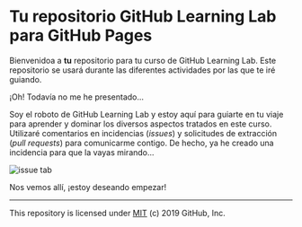 # Tu repositorio GitHub Learning Lab para GitHub Pages

Bienvenidoa a **tu** repositorio para tu curso de GitHub Learning Lab. Este repositorio se usará durante las diferentes actividades por las que te iré guiando.

¡Oh! Todavía no me he presentado...

Soy el roboto de GitHub Learning Lab y estoy aquí para guiarte en tu viaje para aprender y dominar los diversos aspectos tratados en este curso. Utilizaré comentarios en incidencias \(_issues_\) y solicitudes de extracción \(_pull requests_\) para comunicarme contigo. De hecho, ya he creado una incidencia para que la vayas mirando...

![issue tab](https://lab.github.com/public/images/issue_tab.png)

Nos vemos allí, ¡estoy deseando empezar!

---
This repository is licensed under [MIT](../LICENSE) (c) 2019 GitHub, Inc.
